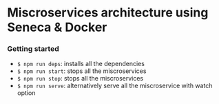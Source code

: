 # Miscroservices architecture using Seneca & Docker

### Getting started

- `$ npm run deps`: installs all the dependencies
- `$ npm run start`: stops all the miscroservices
- `$ npm run stop`: stops all the miscroservices
- `$ npm run serve`: alternatively serve all the miscroservice with watch option
